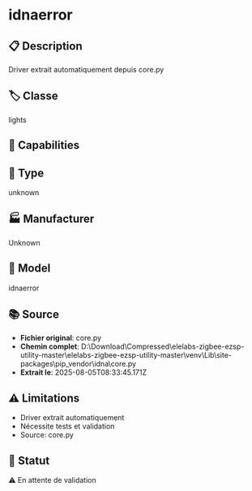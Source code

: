 # idnaerror

## 📋 Description
Driver extrait automatiquement depuis core.py

## 🏷️ Classe
lights

## 🔧 Capabilities


## 📡 Type
unknown

## 🏭 Manufacturer
Unknown

## 📱 Model
idnaerror

## 📚 Source
- **Fichier original**: core.py
- **Chemin complet**: D:\Download\Compressed\elelabs-zigbee-ezsp-utility-master\elelabs-zigbee-ezsp-utility-master\venv\Lib\site-packages\pip\_vendor\idna\core.py
- **Extrait le**: 2025-08-05T08:33:45.171Z

## ⚠️ Limitations
- Driver extrait automatiquement
- Nécessite tests et validation
- Source: core.py

## 🚀 Statut
⚠️ En attente de validation
